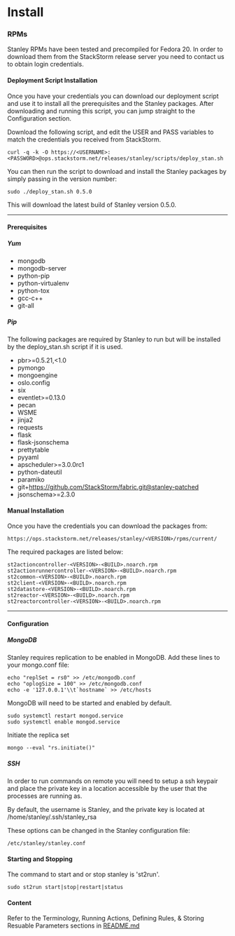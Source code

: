 Install
======

### RPMs

Stanley RPMs have been tested and precompiled for Fedora 20.  In order to download them from the StackStorm release server you need to contact us to obtain login credentials.  

#### Deployment Script Installation

Once you have your credentials you can download our deployment script and use it to install all the prerequisites and the Stanley packages.  After downloading and running this script, you can jump straight to the Configuration section.

Download the following script, and edit the USER and PASS variables to match the credentials you received from StackStorm.

    curl -q -k -O https://<USERNAME>:<PASSWORD>@ops.stackstorm.net/releases/stanley/scripts/deploy_stan.sh

You can then run the script to download and install the Stanley packages by simply passing in the version number:

    sudo ./deploy_stan.sh 0.5.0

This will download the latest build of Stanley version 0.5.0.

---

#### Prerequisites
##### Yum

- mongodb
- mongodb-server
- python-pip
- python-virtualenv
- python-tox
- gcc-c++
- git-all


##### Pip

The following packages are required by Stanley to run but will be installed by the deploy_stan.sh script if it is used.

- pbr>=0.5.21,<1.0
- pymongo
- mongoengine
- oslo.config
- six
- eventlet>=0.13.0
- pecan
- WSME
- jinja2
- requests
- flask
- flask-jsonschema
- prettytable
- pyyaml
- apscheduler>=3.0.0rc1
- python-dateutil
- paramiko
- git+https://github.com/StackStorm/fabric.git@stanley-patched
- jsonschema>=2.3.0

#### Manual Installation

Once you have the credentials you can download the packages from:

    https://ops.stackstorm.net/releases/stanley/<VERSION>/rpms/current/

The required packages are listed below:

    st2actioncontroller-<VERSION>-<BUILD>.noarch.rpm
    st2actionrunnercontroller-<VERSION>-<BUILD>.noarch.rpm
    st2common-<VERSION>-<BUILD>.noarch.rpm
    st2client-<VERSION>-<BUILD>.noarch.rpm
    st2datastore-<VERSION>-<BUILD>.noarch.rpm
    st2reactor-<VERSION>-<BUILD>.noarch.rpm
    st2reactorcontroller-<VERSION>-<BUILD>.noarch.rpm

---

#### Configuration

##### MongoDB

Stanley requires replication to be enabled in MongoDB.  Add these lines to your mongo.conf file:

    echo "replSet = rs0" >> /etc/mongodb.conf
    echo "oplogSize = 100" >> /etc/mongodb.conf
    echo -e '127.0.0.1'\\t`hostname` >> /etc/hosts


MongoDB will need to be started and enabled by default.

    sudo systemctl restart mongod.service
    sudo systemctl enable mongod.service

Initiate the replica set

    mongo --eval "rs.initiate()"


##### SSH

In order to run commands on remote you will need to setup a ssh keypair and place the private key in a location accessible by the user that the processes are running as.

By default, the username is Stanley, and the private key is located at /home/stanley/.ssh/stanley_rsa

These options can be changed in the Stanley configuration file:

    /etc/stanley/stanley.conf

#### Starting and Stopping

The command to start and or stop stanley is 'st2run'.

    sudo st2run start|stop|restart|status

#### Content

Refer to the Terminology, Running Actions, Defining Rules, & Storing Resuable Parameters sections in [README.md](README.md)
